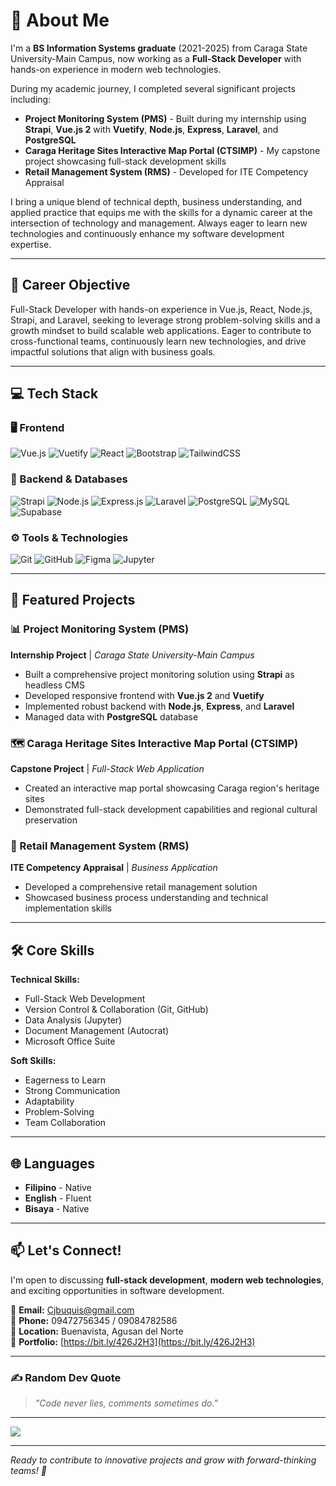 # 💫 About Me

I'm a **BS Information Systems graduate** (2021-2025) from Caraga State University-Main Campus, now working as a **Full-Stack Developer** with hands-on experience in modern web technologies. 

During my academic journey, I completed several significant projects including:
- **Project Monitoring System (PMS)** - Built during my internship using **Strapi**, **Vue.js 2** with **Vuetify**, **Node.js**, **Express**, **Laravel**, and **PostgreSQL**
- **Caraga Heritage Sites Interactive Map Portal (CTSIMP)** - My capstone project showcasing full-stack development skills
- **Retail Management System (RMS)** - Developed for ITE Competency Appraisal

I bring a unique blend of technical depth, business understanding, and applied practice that equips me with the skills for a dynamic career at the intersection of technology and management. Always eager to learn new technologies and continuously enhance my software development expertise.

---

## 🎯 Career Objective

Full-Stack Developer with hands-on experience in Vue.js, React, Node.js, Strapi, and Laravel, seeking to leverage strong problem-solving skills and a growth mindset to build scalable web applications. Eager to contribute to cross-functional teams, continuously learn new technologies, and drive impactful solutions that align with business goals.

---

## 💻 Tech Stack

### 🖥️ Frontend
![Vue.js](https://img.shields.io/badge/Vue.js-35495E?style=for-the-badge&logo=vue.js&logoColor=4FC08D)
![Vuetify](https://img.shields.io/badge/Vuetify-1867C0?style=for-the-badge&logo=vuetify&logoColor=white)
![React](https://img.shields.io/badge/React-20232A?style=for-the-badge&logo=react&logoColor=61DAFB)
![Bootstrap](https://img.shields.io/badge/Bootstrap-563D7C?style=for-the-badge&logo=bootstrap&logoColor=white)
![TailwindCSS](https://img.shields.io/badge/TailwindCSS-38B2AC?style=for-the-badge&logo=tailwind-css&logoColor=white)

### 🔧 Backend & Databases
![Strapi](https://img.shields.io/badge/Strapi-2E7EEA?style=for-the-badge&logo=strapi&logoColor=white)
![Node.js](https://img.shields.io/badge/Node.js-6DA55F?style=for-the-badge&logo=node.js&logoColor=white)
![Express.js](https://img.shields.io/badge/Express.js-404D59?style=for-the-badge&logo=express&logoColor=61DAFB)
![Laravel](https://img.shields.io/badge/Laravel-FF2D20?style=for-the-badge&logo=laravel&logoColor=white)
![PostgreSQL](https://img.shields.io/badge/PostgreSQL-316192?style=for-the-badge&logo=postgresql&logoColor=white)
![MySQL](https://img.shields.io/badge/MySQL-00F?style=for-the-badge&logo=mysql&logoColor=white)
![Supabase](https://img.shields.io/badge/Supabase-3ECF8E?style=for-the-badge&logo=supabase&logoColor=white)

### ⚙️ Tools & Technologies
![Git](https://img.shields.io/badge/Git-F05033?style=for-the-badge&logo=git&logoColor=white)
![GitHub](https://img.shields.io/badge/GitHub-100000?style=for-the-badge&logo=github&logoColor=white)
![Figma](https://img.shields.io/badge/Figma-F24E1E?style=for-the-badge&logo=figma&logoColor=white)
![Jupyter](https://img.shields.io/badge/Jupyter-F37626?style=for-the-badge&logo=jupyter&logoColor=white)

---

## 🚀 Featured Projects

### 📊 Project Monitoring System (PMS)
**Internship Project** | *Caraga State University-Main Campus*
- Built a comprehensive project monitoring solution using **Strapi** as headless CMS
- Developed responsive frontend with **Vue.js 2** and **Vuetify**
- Implemented robust backend with **Node.js**, **Express**, and **Laravel**
- Managed data with **PostgreSQL** database

### 🗺️ Caraga Heritage Sites Interactive Map Portal (CTSIMP)
**Capstone Project** | *Full-Stack Web Application*
- Created an interactive map portal showcasing Caraga region's heritage sites
- Demonstrated full-stack development capabilities and regional cultural preservation

### 🛒 Retail Management System (RMS)
**ITE Competency Appraisal** | *Business Application*
- Developed a comprehensive retail management solution
- Showcased business process understanding and technical implementation skills

---

## 🛠️ Core Skills

**Technical Skills:**
- Full-Stack Web Development
- Version Control & Collaboration (Git, GitHub)
- Data Analysis (Jupyter)
- Document Management (Autocrat)
- Microsoft Office Suite

**Soft Skills:**
- Eagerness to Learn
- Strong Communication
- Adaptability
- Problem-Solving
- Team Collaboration

---

## 🌐 Languages

- **Filipino** - Native
- **English** - Fluent
- **Bisaya** - Native

---

## 📫 Let's Connect!

I'm open to discussing **full-stack development**, **modern web technologies**, and exciting opportunities in software development. 

📧 **Email:** Cjbuquis@gmail.com  
📱 **Phone:** 09472756345 / 09084782586  
📍 **Location:** Buenavista, Agusan del Norte  
🔗 **Portfolio:** [https://bit.ly/426J2H3](https://bit.ly/426J2H3)

---

### ✍️ Random Dev Quote
> *"Code never lies, comments sometimes do."*

---

[![](https://visitcount.itsvg.in/api?id=Szage14&icon=0&color=0)](https://visitcount.itsvg.in)

---

*Ready to contribute to innovative projects and grow with forward-thinking teams! 🚀*
```


